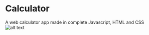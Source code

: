 # Calculator
A web calculator app made in complete Javascript, HTML and CSS
![alt text](C:\Users\Gobiggi\Desktop)
